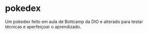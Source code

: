 # pokedex

Um pokedex feito em aula de Bottcamp da DIO e alterado para testar técnicas e aperfeiçoar o aprendizado.
